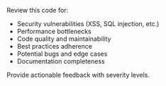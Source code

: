 Review this code for:
- Security vulnerabilities (XSS, SQL injection, etc.)
- Performance bottlenecks
- Code quality and maintainability
- Best practices adherence
- Potential bugs and edge cases
- Documentation completeness

Provide actionable feedback with severity levels.